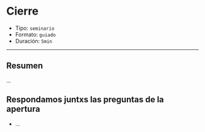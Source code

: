 # Cierre

* Tipo: `seminario`
* Formato: `guiado`
* Duración: `5min`

***

## Resumen

...

## Respondamos juntxs las preguntas de la apertura

* ...
